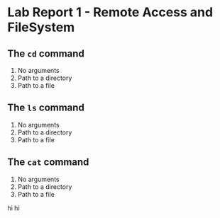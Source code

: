 # Lab Report 1 - Remote Access and FileSystem

## The `cd` command
1. No arguments
2. Path to a directory
3. Path to a file

## The `ls` command
1. No arguments
2. Path to a directory
3. Path to a file

## The `cat` command
1. No arguments
2. Path to a directory
3. Path to a file

hi hi